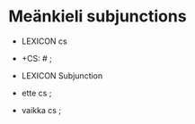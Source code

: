 # Meänkieli subjunctions


 * LEXICON cs    
 * +CS: # ;      

 * LEXICON Subjunction  
 * ette cs ;            
 * vaikka cs ;          
